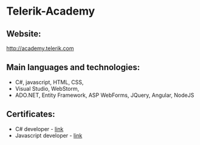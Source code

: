 Telerik-Academy
===============
Website:
------
http://academy.telerik.com

Main languages and technologies:
------
* C#, javascript, HTML, CSS,
* Visual Studio, WebStorm,
* ADO.NET, Entity Framework, ASP WebForms, JQuery, Angular, NodeJS

Certificates:
------
* C# developer - [link](http://telerikacademy.com/Certificates/View/789/300dac72)
* Javascript developer - [link](http://telerikacademy.com/Certificates/View/790/af39d558)